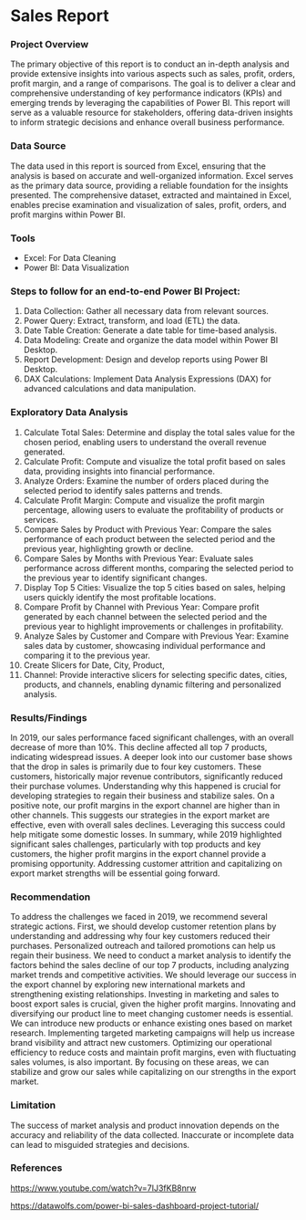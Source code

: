 # Sales Report

### Project Overview

The primary objective of this report is to conduct an in-depth analysis and provide extensive insights into various aspects such as sales, profit, orders, profit margin, and a range of comparisons. The goal is to deliver a clear and comprehensive understanding of key performance indicators (KPIs) and emerging trends by leveraging the capabilities of Power BI. This report will serve as a valuable resource for stakeholders, offering data-driven insights to inform strategic decisions and enhance overall business performance.

### Data Source

The data used in this report is sourced from Excel, ensuring that the analysis is based on accurate and well-organized information. Excel serves as the primary data source, providing a reliable foundation for the insights presented. The comprehensive dataset, extracted and maintained in Excel, enables precise examination and visualization of sales, profit, orders, and profit margins within Power BI.

### Tools

- Excel: For Data Cleaning
- Power BI: Data Visualization


### Steps to follow for an end-to-end Power BI Project:

1. Data Collection: Gather all necessary data from relevant sources.
2. Power Query: Extract, transform, and load (ETL) the data.
3. Date Table Creation: Generate a date table for time-based analysis.
4. Data Modeling: Create and organize the data model within Power BI Desktop.
5. Report Development: Design and develop reports using Power BI Desktop.
6. DAX Calculations: Implement Data Analysis Expressions (DAX) for advanced calculations and data manipulation.

### Exploratory Data Analysis

1. Calculate Total Sales: Determine and display the total sales value for the chosen period, enabling users to understand the overall revenue generated.
2. Calculate Profit: Compute and visualize the total profit based on sales data, providing insights into financial performance.
3. Analyze Orders: Examine the number of orders placed during the selected period to identify sales patterns and trends.
4. Calculate Profit Margin: Compute and visualize the profit margin percentage, allowing users to evaluate the profitability of products or services.
5. Compare Sales by Product with Previous Year: Compare the sales performance of each product between the selected period and the previous year, highlighting growth or decline.
6. Compare Sales by Months with Previous Year: Evaluate sales performance across different months, comparing the selected period to the previous year to identify significant changes.
7. Display Top 5 Cities: Visualize the top 5 cities based on sales, helping users quickly identify the most profitable locations.
8. Compare Profit by Channel with Previous Year: Compare profit generated by each channel between the selected period and the previous year to highlight improvements or challenges in profitability.
9. Analyze Sales by Customer and Compare with Previous Year: Examine sales data by customer, showcasing individual performance and comparing it to the previous year.
10. Create Slicers for Date, City, Product,
11. Channel: Provide interactive slicers for selecting specific dates, cities, products, and channels, enabling dynamic filtering and personalized analysis.

### Results/Findings

In 2019, our sales performance faced significant challenges, with an overall decrease of more than 10%. This decline affected all top 7 products, indicating widespread issues.
A deeper look into our customer base shows that the drop in sales is primarily due to four key customers. These customers, historically major revenue contributors, significantly reduced their purchase volumes. Understanding why this happened is crucial for developing strategies to regain their business and stabilize sales.
On a positive note, our profit margins in the export channel are higher than in other channels. This suggests our strategies in the export market are effective, even with overall sales declines. Leveraging this success could help mitigate some domestic losses.
In summary, while 2019 highlighted significant sales challenges, particularly with top products and key customers, the higher profit margins in the export channel provide a promising opportunity. Addressing customer attrition and capitalizing on export market strengths will be essential going forward.

### Recommendation

To address the challenges we faced in 2019, we recommend several strategic actions. First, we should develop customer retention plans by understanding and addressing why four key customers reduced their purchases. Personalized outreach and tailored promotions can help us regain their business. We need to conduct a market analysis to identify the factors behind the sales decline of our top 7 products, including analyzing market trends and competitive activities.
We should leverage our success in the export channel by exploring new international markets and strengthening existing relationships. Investing in marketing and sales to boost export sales is crucial, given the higher profit margins. Innovating and diversifying our product line to meet changing customer needs is essential. We can introduce new products or enhance existing ones based on market research. Implementing targeted marketing campaigns will help us increase brand visibility and attract new customers. Optimizing our operational efficiency to reduce costs and maintain profit margins, even with fluctuating sales volumes, is also important. By focusing on these areas, we can stabilize and grow our sales while capitalizing on our strengths in the export market.

### Limitation

The success of market analysis and product innovation depends on the accuracy and reliability of the data collected. Inaccurate or incomplete data can lead to misguided strategies and decisions.

### References

https://www.youtube.com/watch?v=7IJ3fKB8nrw

https://datawolfs.com/power-bi-sales-dashboard-project-tutorial/
